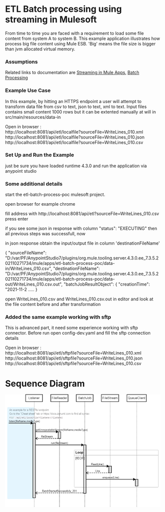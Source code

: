 
# ETL Batch processing using streaming in Mulesoft 

From time to time you are faced with a requirement to load some file content from system A to system B. This example application illustrates how process big file content using Mule ESB. 'Big' means the file size is bigger than jvm allocated virtual memory.

### Assumptions

Related links to documentation are 
[Streaming in Mule Apps](https://docs.mulesoft.com/mule-runtime/4.3/streaming-about),
[Batch Processing](https://docs.mulesoft.com/mule-runtime/4.3/batch-processing-concept)

### Example Use Case

In this example, by hitting an HTTPS endpoint a user will attempt to transform data file from csv to text, json to text, xml to text. Input files contains small content 1000 rows but it can be extented manually at will in src/main/resources/data-in

Open in browser :<br/>
http://localhost:8081/api/etl/localfile?sourceFile=WriteLines_010.xml <br/> 
http://localhost:8081/api/etl/localfile?sourceFile=WriteLines_010.json <br/> 
http://localhost:8081/api/etl/localfile?sourceFile=WriteLines_010.csv


### Set Up and Run the Example ###

just be sure you have loaded runtime 4.3.0 and run the application via anypoint studio 

### Some additional details  ###

start the etl-batch-process-poc mulesoft project.

open browser for example chrome

fill address with http://localhost:8081/api/etl?sourceFile=WriteLines_010.csv press enter 

if you see some json in response with column "status": "EXECUTING" then all previous steps was successfull, now

in json response obtain the input/output file in column 'destinationFileName' 

{
  "sourceFileName": "D:/var/PF/AnypointStudio7/plugins/org.mule.tooling.server.4.3.0.ee_7.3.5.202110271734/mule/apps/etl-batch-process-poc/data-in/WriteLines_010.csv",
  "destinationFileName": "D:/var/PF/AnypointStudio7/plugins/org.mule.tooling.server.4.3.0.ee_7.3.5.202110271734/mule/apps/etl-batch-process-poc/data-out/WriteLines_010.csv.out",
  "batchJobResultObject": {
    "creationTime": "2021-11-2 
    .....
}

open WriteLines_010.csv and WriteLines_010.csv.out in editor and look at the file content before and after transformation 


### Added the same example working with sftp

This is advanced part, it need some experience working with sftp connector. Before run open config-dev.yaml and fill the sftp connection details

Open in browser :<br/> 
http://localhost:8081/api/etl/sftpfile?sourceFile=WriteLines_010.xml <br/> 
http://localhost:8081/api/etl/sftpfile?sourceFile=WriteLines_010.json <br/> 
http://localhost:8081/api/etl/sftpfile?sourceFile=WriteLines_010.csv

# Sequence Diagram
![alt text](https://github.com/lazootkin/mulesoft-examples/blob/develop/4.3.0/etl-batch-process-poc/tools/docs/diagrams/flow-main.png)
